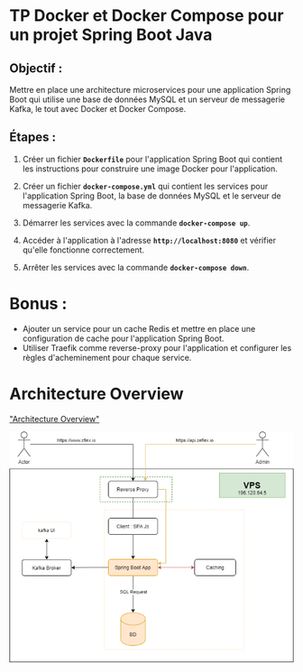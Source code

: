 # TP Docker et Docker Compose pour un projet Spring Boot Java

## Objectif :

Mettre en place une architecture microservices pour une application Spring Boot qui utilise une base de données MySQL et un serveur de messagerie Kafka, le tout avec Docker et Docker Compose.

## Étapes :

1. Créer un fichier **```Dockerfile```** pour l'application Spring Boot qui contient les instructions pour construire une image Docker pour l'application.

2. Créer un fichier **```docker-compose.yml```** qui contient les services pour l'application Spring Boot, la base de données MySQL et le serveur de messagerie Kafka.

3. Démarrer les services avec la commande **```docker-compose up```**.

4. Accéder à l'application à l'adresse **```http://localhost:8080```** et vérifier qu'elle fonctionne correctement.

5. Arrêter les services avec la commande **```docker-compose down```**.

# Bonus :

- Ajouter un service pour un cache Redis et mettre en place une configuration de cache pour l'application Spring Boot.
- Utiliser Traefik comme reverse-proxy pour l'application et configurer les règles d'acheminement pour chaque service.

# Architecture Overview

["Architecture Overview"](docs/ArchitecureOverview.png)

![Achitecture](/ConteneursDocker/TP1/docs/ArchitecureOverview.png)